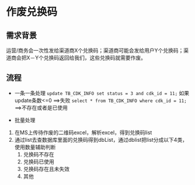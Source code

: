 # 作废兑换码

## 需求背景
运营/商务会一次性发给渠道商X个兑换码；渠道商可能会发给用户Y个兑换码；渠道商会把X－Y个兑换码返回给我们，这些兑换码就需要作废。

## 流程
* 一条一条处理
`update TB_CDK_INFO set status = 3 and cdk_id = 11;`
如果update条数<=0  ==>失败
`select * from TB_CDK_INFO where cdk_id = 11;`
==>不存在或者是已使用

* 批量处理
1. 在MS上传待作废的二维码excel，解析excel，得到兑换码list
2. 通过list去查数据库里面的兑换码得到dbList，通过dblist把list分成以下4类，使用数量辅助判断
    1. 兑换码不存在
    2. 兑换码已使用
    3. 兑换码存在且未失效
    4. 其他


